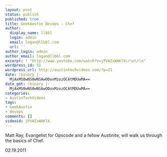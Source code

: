 ```yaml
---
layout: post
status: publish
published: true
title: GeekAustin Devops - Chef
author:
  display_name: llbbl
  login: admin
  email: logan@llbbl.com
  url: ''
author_login: admin
author_email: logan@llbbl.com
excerpt: ! "http://www.youtube.com/watch?v=jPVAZsWAKlk\r\n\r\n"
wordpress_id: 31
wordpress_url: http://austintechvideos.com/?p=31
date: !binary |-
  MjAxMS0wNS0wNSAwODoxMzozOCAtMDUwMA==
date_gmt: !binary |-
  MjAxMS0wNS0wNSAwODoxMzozOCAtMDUwMA==
categories:
- AustinTechVideos
tags:
- GeekAustin
- devops
comments: []
videoid: jPVAZsWAKlk
---
```

<p>Matt Ray, Evangelist for Opscode and a fellow Austinite, will walk us through the basics of Chef.</p>
<p>02.19.2011</p>
